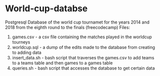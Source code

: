 # World-cup-databse
Postgresql Database of the world cup tournamet for the years 2014 and 2018 from the eighth round to the finals (freecodecamp)
Files:
 1. games.csv - a csv file containing the matches played in the worldcup tourneys
 2. worldcup.sql - a dump of the edits made to the database from creating to adding data
 3. insert_data.sh - bash script that traverses the games.csv to add teams to a teams table and then games to a games table
 4. queries.sh - bash script that accesses the database to get certain data
